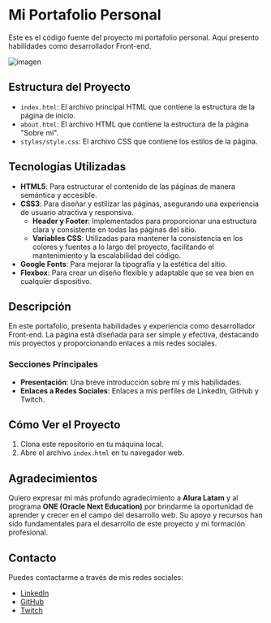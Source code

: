 # Mi Portafolio Personal

Este es el código fuente del proyecto mi portafolio personal. Aquí presento habilidades como desarrollador Front-end.

![imagen](https://cdn1.gnarususercontent.com.br/6/450324/9facae6f-79bf-48f3-b3a9-b4f9284802d7.png)

## Estructura del Proyecto

- `index.html`: El archivo principal HTML que contiene la estructura de la página de inicio.
- `about.html`: El archivo HTML que contiene la estructura de la página "Sobre mí".
- `styles/style.css`: El archivo CSS que contiene los estilos de la página.

## Tecnologías Utilizadas

- **HTML5**: Para estructurar el contenido de las páginas de manera semántica y accesible.
- **CSS3**: Para diseñar y estilizar las páginas, asegurando una experiencia de usuario atractiva y responsiva.
  - **Header y Footer**: Implementados para proporcionar una estructura clara y consistente en todas las páginas del sitio.
  - **Variables CSS**: Utilizadas para mantener la consistencia en los colores y fuentes a lo largo del proyecto, facilitando el mantenimiento y la escalabilidad del código.
- **Google Fonts**: Para mejorar la tipografía y la estética del sitio.
- **Flexbox**: Para crear un diseño flexible y adaptable que se vea bien en cualquier dispositivo.

## Descripción

En este portafolio, presenta habilidades y experiencia como desarrollador Front-end. La página está diseñada para ser simple y efectiva, destacando mis proyectos y proporcionando enlaces a mis redes sociales.

### Secciones Principales

- **Presentación**: Una breve introducción sobre mí y mis habilidades.
- **Enlaces a Redes Sociales**: Enlaces a mis perfiles de LinkedIn, GitHub y Twitch.

## Cómo Ver el Proyecto

1. Clona este repositorio en tu máquina local.
2. Abre el archivo `index.html` en tu navegador web.


## Agradecimientos

Quiero expresar mi más profundo agradecimiento a **Alura Latam** y al programa **ONE (Oracle Next Education)** por brindarme la oportunidad de aprender y crecer en el campo del desarrollo web. Su apoyo y recursos han sido fundamentales para el desarrollo de este proyecto y mi formación profesional.

## Contacto

Puedes contactarme a través de mis redes sociales:

- [LinkedIn](https://www.linkedin.com/in/oscar-diego-mamani-ayala/)
- [GitHub](https://github.com/OsCAR0367)
- [Twitch](https://twitch.com)